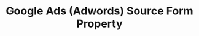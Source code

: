---
# -------------------------- #
#        CONTENT TYPE        #
# -------------------------- #

product-type: "connect"
content-type: "api-form"
form-type: "source"
key: "source-form-properties-google-ads-adwords-object"


# -------------------------- #
#        OBJECT INFO         #
# -------------------------- #

title: "Google Ads (Adwords) Source Form Property"
api-type: "platform.adwords"
display-name: "Google Ads (Adwords)"

source-type: "saas"
docs-name: "google-ads-adwords"

description: ""


# -------------------------- #
#       FORM PROPERTIES      #
# -------------------------- #

uses-start-date: true


# -------------------------- #
#       OAUTH PROPERTIES     #
# -------------------------- #

oauth-link: "https://developers.google.com/adwords/api/docs/guides/authentication"

oauth-description: ""

oauth-attributes:
  - name: "customer_ids"
    type: "string"
    required: true
    credential: false
    description: |
      A comma-separated list of {{ form-property.display-name }} account IDs to replicate data from.
    value: "1234567890,0987654321"

  - name: "developer_token"
    type: "string"
    required: true
    credential: true
    description: |
      Your {{ form-property.display-name }} developer token, which identifies your app to the AdWords API. Refer to [Google's documentation](https://developers.google.com/adwords/api/docs/guides/first-api-call#request_a_developer_token){:target="new"} for more info.
    value: "<YOUR_DEVELOPER_TOKEN>"

  - name: "oauth_client_id"
    type: "string"
    required: true
    credential: true
    description: |
      Your {{ form-property.display-name }} OAuth application's client ID, obtained when you create an OAuth app with Google. Refer to [Google's documentation](https://developers.google.com/adwords/api/docs/guides/authentication#create_a_client_id_and_client_secret){:target="new"} for more info.
    value: "<YOUR_OAUTH_CLIENT_ID>"

  - name: "oauth_client_secret"
    type: "string"
    required: true
    credential: true
    description: |
      Your {{ form-property.display-name }} OAuth application's client secret, obtained when you create an OAuth app with Google. Refer to [Google's documentation](https://developers.google.com/adwords/api/docs/guides/authentication#create_a_client_id_and_client_secret){:target="new"} for more info.
    value: "<YOUR_OAUTH_CLIENT_SECRET>"

  - name: "refresh_token"
    type: "string"
    required: true
    credential: true
    description: |
      A long-lived token, used to generate new {{ form-property.display-name }} access tokens when old ones expire.
    value: "<REFRESH_TOKEN>"

  - name: "user_id"
    type: "string"
    required: true
    credential: false
    description: |
      The ID of the Google user authorizing the connection.
    value: "<USER_ID>"
---